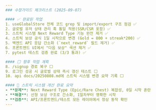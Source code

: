 ```yaml
---
### 수정가이드 체크리스트 (2025-09-07)

#### ✅ 완료된 작업
1. useGlobalStore 전체 코드 grep 및 import/export 구조 점검 ✅
2. 글로벌 유저 상태 관리 훅 통일 적용(SSR/CSR 포함) ✅
3. 스트릭 시스템 Next Reward Type 기능 완전 제거 ✅
4. 스트릭 보상 공식 1일 시작으로 변경 (Gold = 800 + streak*200) ✅
5. 백엔드 API 응답 간소화 (`next_reward` 필드 제거) ✅
6. 프론트엔드 UI에서 "다음 보상" 섹션 제거 ✅
7. pytest 테스트 검증 완료 (3/3 통과) ✅

#### ⬜ 향후 작업 계획
8. /signup 경로 복구 ⬜
9. 로그인 성공 시 글로벌 상태 즉시 갱신 테스트 ⬜
10. api docs/20250808.md에 스트릭 시스템 변경 요약 기록 ⬜

#### 🎯 스트릭 시스템 개선 완료 요약
- **문제**: Next Reward Type (Epic/Rare Chest) 복잡성, 0일 시작 혼란
- **해결**: 선형 보상 구조로 간소화, 1일차부터 명확한 시작
- **검증**: API/프론트엔드/테스트 모든 레이어에서 정상 동작 확인
---
```

